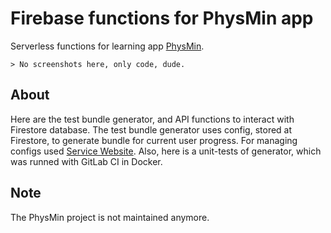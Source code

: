 # Firebase functions for PhysMin app
Serverless functions for learning app [PhysMin](https://github.com/IgorKhramtsov/physmin-android).

```> No screenshots here, only code, dude.```

## About
Here are the test bundle generator, and API functions to interact with Firestore
database. The test bundle generator uses config, stored at Firestore, to generate
bundle for current user progress. For managing configs used [Service Website](https://github.com/IgorKhramtsov/physmin-web). Also, here is a unit-tests of
generator, which was runned with GitLab CI in Docker.

## Note
The PhysMin project is not maintained anymore.